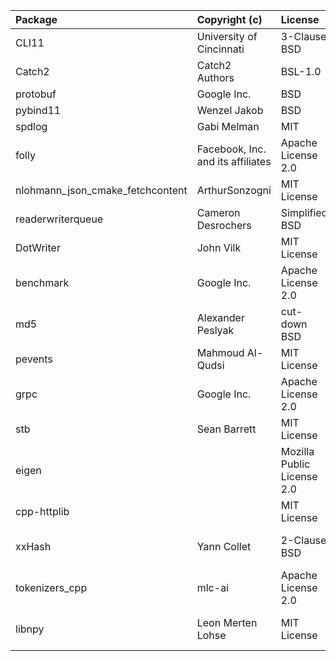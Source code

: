 | Package                          | Copyright (c)                     | License                            | Version        | Notes                                                | References                                                                    |
|:---------------------------------|:----------------------------------|:-----------------------------------|:---------------|:-----------------------------------------------------|:------------------------------------------------------------------------------|
| CLI11                            | University of Cincinnati          | 3-Clause BSD                       | 2.2.0          | Fork                                                 | https://github.com/hailo-ai/CLI11                                             |
| Catch2                           | Catch2 Authors                    | BSL-1.0                            | 2.13.7         | Cloned entire package                                | https://github.com/catchorg/Catch2                                            |
| protobuf                         | Google Inc.                       | BSD                                | 21.12          | Cloned entire package                                | https://github.com/protocolbuffers/protobuf                                   |
| pybind11                         | Wenzel Jakob                      | BSD                                | 2.10.1         | Cloned entire package                                | https://github.com/pybind/pybind11                                            |
| spdlog                           | Gabi Melman                       | MIT                                | 1.14.1         | Cloned entire package                                | https://github.com/gabime/spdlog                                              |
| folly                            | Facebook, Inc. and its affiliates | Apache License 2.0                 | v2020.08.17.00 | Copied only the file `folly/TokenBucket.h`           | https://github.com/facebook/folly                                             |
| nlohmann_json_cmake_fetchcontent | ArthurSonzogni                    | MIT License                        | v3.9.1                | Cloned entire package                                | https://github.com/ArthurSonzogni/nlohmann_json_cmake_fetchcontent            |
| readerwriterqueue                | Cameron Desrochers                | Simplified BSD                     | 1.0.3                 | Cloned entire package                                | https://github.com/cameron314/readerwriterqueue                               |
| DotWriter                        | John Vilk                         | MIT License                        | master                | Fork                                                 | https://github.com/hailo-ai/DotWriter                                         |
| benchmark                        | Google Inc.                       | Apache License 2.0                 | 1.6.0                 | Cloned entire package                                | https://github.com/google/benchmark.git                                       |
| md5                              | Alexander Peslyak                 | cut-down BSD                       | -                     | Copied code from website                             | http://openwall.info/wiki/people/solar/software/public-domain-source-code/md5 |
| pevents                          | Mahmoud Al-Qudsi                  | MIT License                        | master                | Cloned entire package                                | https://github.com/neosmart/pevents.git                                       |
| grpc                             | Google Inc.                       | Apache License 2.0                 | 1.54.0                | Cloned entire package                                | https://github.com/grpc/grpc                                                  |
| stb                              | Sean Barrett                      | MIT License                        | 0.97                  | Copied only the file `stb/stb_image_resize.h`        | https://github.com/nothings/stb                                               |
| eigen                            |                                   | Mozilla Public License 2.0         | 3.4.0                 | Cloned entire package                                | https://gitlab.com/libeigen/eigen                                             |
| cpp-httplib                      |                                   | MIT License                        | v0.18.2               | Cloned entire package                                | https://github.com/yhirose/cpp-httplib.git                                    |
| xxHash                           | Yann Collet                       | 2-Clause BSD                       | 0.8.2                 | Cloned entire package, used as a header-only lib     | https://github.com/Cyan4973/xxHash                                            |
| tokenizers_cpp                   | mlc-ai                            | Apache License 2.0                 | disable-sentencepiece | Cloned entire package                                | https://github.com/mlc-ai/tokenizers-cpp.git                                  |
| libnpy                           | Leon Merten Lohse                 | MIT License                        | 1.0.1                 | Cloned entire package, used as a header-only lib     | https://github.com/llohse/libnpy.git                                          |
